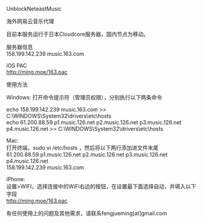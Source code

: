 UnblockNeteastMusic

海外网易云音乐代理

目前本服务运行于日本Cloudcore服务器，国内节点为移动。

服务器信息</br>
158.199.142.239 music.163.com

iOS PAC</br>
http://ming.moe/163.pac

使用方法

Windows:
打开命令提示符（管理员权限），分别执行以下两条命令

echo 158.199.142.239 music.163.com >> C:\WINDOWS\System32\drivers\etc\hosts</br>
echo 61.200.88.59 p1.music.126.net p2.music.126.net p3.music.126.net p4.music.126.net >> C:\WINDOWS\System32\drivers\etc\hosts

Mac:</br>
打开终端，sudo vi /etc/hosts ，然后将以下两行添加进文件末尾</br>
61.200.88.59 p1.music.126.net p2.music.126.net p3.music.126.net p4.music.126.net</br>
158.199.142.239 music.163.com

iPhone:</br>
设置>WIFI，选择连接中的WiFi右边的按钮，在设置最下面选择自动，并填入以下字段</br>
http://ming.moe/163.pac

有任何使用上的问题及其他需求，请联系fengjueming[at]gmail.com
